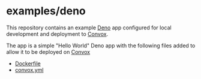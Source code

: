# examples/deno

This repository contains an example [Deno](https://deno.land/) app configured for local development and deployment to [Convox](https://convox.com).

The app is a simple "Hello World" Deno app with the following files added to allow it to be deployed on [Convox](https://convox.com)
* [Dockerfile](Dockerfile)
* [convox.yml](convox.yml)
